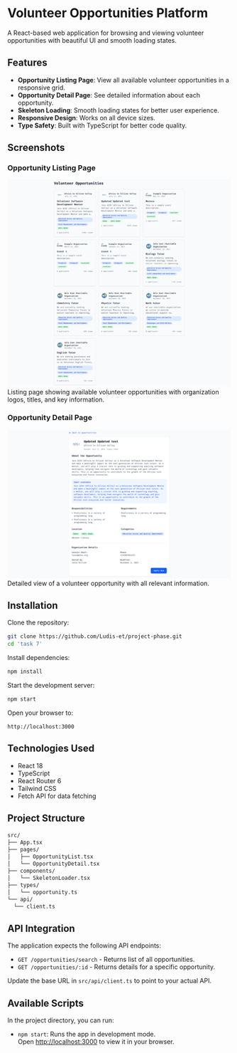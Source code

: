 # Volunteer Opportunities Platform  

A React-based web application for browsing and viewing volunteer opportunities with beautiful UI and smooth loading states.  

## Features  
- **Opportunity Listing Page**: View all available volunteer opportunities in a responsive grid.  
- **Opportunity Detail Page**: See detailed information about each opportunity.  
- **Skeleton Loading**: Smooth loading states for better user experience.  
- **Responsive Design**: Works on all device sizes.  
- **Type Safety**: Built with TypeScript for better code quality.  

## Screenshots  
### Opportunity Listing Page  
![Listing Page](one.png)  
Listing page showing available volunteer opportunities with organization logos, titles, and key information.  

### Opportunity Detail Page  
![Detail Page](two.png)  
Detailed view of a volunteer opportunity with all relevant information.  

## Installation  
Clone the repository:  
```bash  
git clone https://github.com/Ludis-et/project-phase.git  
cd 'task 7'  
```  
Install dependencies:  
```bash  
npm install  
```  
Start the development server:  
```bash  
npm start  
```  
Open your browser to:  
```
http://localhost:3000  
```  

## Technologies Used  
- React 18  
- TypeScript  
- React Router 6  
- Tailwind CSS  
- Fetch API for data fetching  

## Project Structure  
```
src/  
├── App.tsx  
├── pages/  
│   ├── OpportunityList.tsx  
│   └── OpportunityDetail.tsx  
├── components/  
│   └── SkeletonLoader.tsx  
├── types/  
│   └── opportunity.ts  
└── api/  
  └── client.ts  
```  

## API Integration  
The application expects the following API endpoints:  
- `GET /opportunities/search` - Returns list of all opportunities.  
- `GET /opportunities/:id` - Returns details for a specific opportunity.  

Update the base URL in `src/api/client.ts` to point to your actual API.  

## Available Scripts  
In the project directory, you can run:  
- `npm start`: Runs the app in development mode.  
  Open [http://localhost:3000](http://localhost:3000) to view it in your browser.  